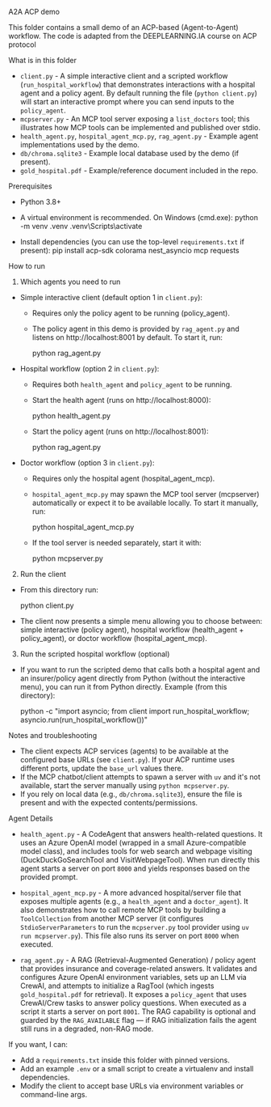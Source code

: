 A2A ACP demo

This folder contains a small demo of an ACP-based (Agent-to-Agent) workflow. The code is adapted from the DEEPLEARNING.IA course on ACP protocol

What is in this folder

- `client.py` - A simple interactive client and a scripted workflow (`run_hospital_workflow`) that demonstrates interactions with a hospital agent and a policy agent. By default running the file (`python client.py`) will start an interactive prompt where you can send inputs to the `policy_agent`.
- `mcpserver.py` - An MCP tool server exposing a `list_doctors` tool; this illustrates how MCP tools can be implemented and published over stdio.
- `health_agent.py`, `hospital_agent_mcp.py`, `rag_agent.py` - Example agent implementations used by the demo.
- `db/chroma.sqlite3` - Example local database used by the demo (if present).
- `gold_hospital.pdf` - Example/reference document included in the repo.

Prerequisites

- Python 3.8+
- A virtual environment is recommended. On Windows (cmd.exe):
  python -m venv .venv
  .venv\Scripts\activate

- Install dependencies (you can use the top-level `requirements.txt` if present):
  pip install acp-sdk colorama nest_asyncio mcp requests

How to run

1) Which agents you need to run

- Simple interactive client (default option 1 in `client.py`):
  - Requires only the policy agent to be running (policy_agent).
  - The policy agent in this demo is provided by `rag_agent.py` and listens on http://localhost:8001 by default. To start it, run:

    python rag_agent.py

- Hospital workflow (option 2 in `client.py`):
  - Requires both `health_agent` and `policy_agent` to be running.
  - Start the health agent (runs on http://localhost:8000):

    python health_agent.py

  - Start the policy agent (runs on http://localhost:8001):

    python rag_agent.py

- Doctor workflow (option 3 in `client.py`):
  - Requires only the hospital agent (hospital_agent_mcp).
  - `hospital_agent_mcp.py` may spawn the MCP tool server (mcpserver) automatically or expect it to be available locally. To start it manually, run:

    python hospital_agent_mcp.py

  - If the tool server is needed separately, start it with:

    python mcpserver.py

2) Run the client

- From this directory run:

  python client.py

- The client now presents a simple menu allowing you to choose between: simple interactive (policy agent), hospital workflow (health_agent + policy_agent), or doctor workflow (hospital_agent_mcp).

3) Run the scripted hospital workflow (optional)

- If you want to run the scripted demo that calls both a hospital agent and an insurer/policy agent directly from Python (without the interactive menu), you can run it from Python directly. Example (from this directory):

  python -c "import asyncio; from client import run_hospital_workflow; asyncio.run(run_hospital_workflow())"

Notes and troubleshooting

- The client expects ACP services (agents) to be available at the configured base URLs (see `client.py`). If your ACP runtime uses different ports, update the `base_url` values there.
- If the MCP chatbot/client attempts to spawn a server with `uv` and it's not available, start the server manually using `python mcpserver.py`.
- If you rely on local data (e.g., `db/chroma.sqlite3`), ensure the file is present and with the expected contents/permissions.

Agent Details

- `health_agent.py` - A CodeAgent that answers health-related questions. It uses an Azure OpenAI model (wrapped in a small Azure-compatible model class), and includes tools for web search and webpage visiting (DuckDuckGoSearchTool and VisitWebpageTool). When run directly this agent starts a server on port `8000` and yields responses based on the provided prompt.

- `hospital_agent_mcp.py` - A more advanced hospital/server file that exposes multiple agents (e.g., a `health_agent` and a `doctor_agent`). It also demonstrates how to call remote MCP tools by building a `ToolCollection` from another MCP server (it configures `StdioServerParameters` to run the `mcpserver.py` tool provider using `uv run mcpserver.py`). This file also runs its server on port `8000` when executed.

- `rag_agent.py` - A RAG (Retrieval-Augmented Generation) / policy agent that provides insurance and coverage-related answers. It validates and configures Azure OpenAI environment variables, sets up an LLM via CrewAI, and attempts to initialize a RagTool (which ingests `gold_hospital.pdf` for retrieval). It exposes a `policy_agent` that uses CrewAI/Crew tasks to answer policy questions. When executed as a script it starts a server on port `8001`. The RAG capability is optional and guarded by the `RAG_AVAILABLE` flag — if RAG initialization fails the agent still runs in a degraded, non-RAG mode.

If you want, I can:
- Add a `requirements.txt` inside this folder with pinned versions.
- Add an example `.env` or a small script to create a virtualenv and install dependencies.
- Modify the client to accept base URLs via environment variables or command-line args.
